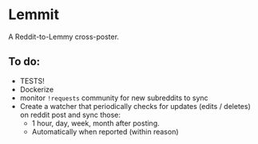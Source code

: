 # Lemmit

A Reddit-to-Lemmy cross-poster.

## To do:
- TESTS!
- Dockerize
- monitor `!requests` community for new subreddits to sync
- Create a watcher that periodically checks for updates (edits / deletes) on reddit post and sync those:
  * 1 hour, day, week, month after posting.
  * Automatically when reported (within reason)